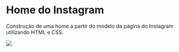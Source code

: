 # Home do Instagram

Construção de uma home a partir do modelo da página do Instagram utilizando HTML e CSS. 

![](https://w7.pngwing.com/pngs/175/261/png-transparent-web-development-html-css-design-and-build-web-sites-cascading-style-sheets-world-wide-web-blue-web-design-text.png)